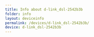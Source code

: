 ```yaml
---
title: Info about d-link_dsl-2542b3b
folder: info
layout: deviceinfo
permalink: /devices/d-link_dsl-2542b3b/
device: d-link_dsl-2542b3b
---
```

